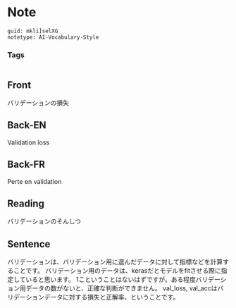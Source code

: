 # Note
```
guid: mkli]selXG
notetype: AI-Vocabulary-Style
```

### Tags
```
```

## Front
バリデーションの損失

## Back-EN
Validation loss

## Back-FR
Perte en validation

## Reading
バリデーションのそんしつ

## Sentence
バリデーションは、バリデーション用に選んだデータに対して指標などを計算することです。
バリデーション用のデータは、kerasだとモデルをfitさせる際に指定していると思います。
1こということはないはずですが。ある程度バリデーション用データの数がないと、正確な判断ができません。
val_loss, val_accはバリデーションデータに対する損失と正解率、ということです。
